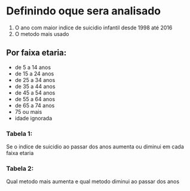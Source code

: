 # Definindo oque sera analisado

1. O ano com maior indice de suicidio infantil desde 1998 até 2016
2. O metodo mais usado

## Por faixa etaria:
- de 5 a 14 anos
- de 15 a 24 anos
- de 25 a 34 anos
- de 35 a 44 anos
- de 45 a 54 anos
- de 55 a 64 anos
- de 65 a 74 anos
- 75 ou mais
- idade ignorada 

### Tabela 1:
Se o indice de suicidio ao passar dos anos aumenta
ou diminui em cada faixa etaria 

### Tabela 2:
Qual metodo mais aumenta e qual metodo diminui ao passar dos anos

